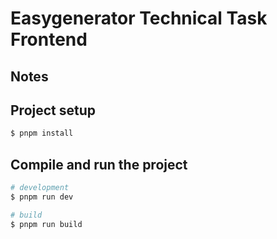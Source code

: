 # Easygenerator Technical Task Frontend

## Notes



## Project setup

```bash
$ pnpm install
```

## Compile and run the project

```bash
# development
$ pnpm run dev

# build
$ pnpm run build
```
